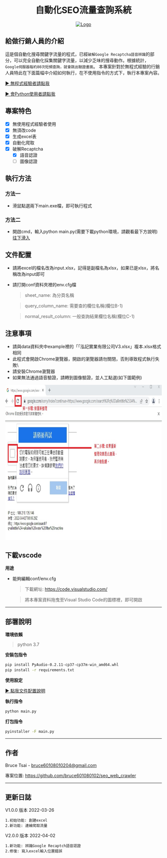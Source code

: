 <h1 align="center">自動化SEO流量查詢系統</h1>
<div align="center">
  <a href="https://raw.githubusercontent.com/bruce601080102/seo_web_crawler">
    <img src="images/dmeo3.gif" alt="Logo" width="700" height="400">
  </a>
</div>

## 給做行銷人員的介紹

這是個自動化搜尋關鍵字流量的程式，已經`破解Google Recaptcha語音辨識`的部分，可以完全自動化採集關鍵字流量，以減少乏味的搜尋動作。根據統計，`Google伺服器每約80次短頻查詢，就會跳出驗證畫面`。
本專案針對於無程式經驗的行銷人員特此在下面篇幅中介紹如何執行，在不使用指令的方式下，執行本專案內容。

<a href="#執行方法">▶ 無程式經驗者請點我</a>

<a href="#部署說明">▶ 會Python使用者請點我</a>

## 專案特色

- [x] 無使用程式經驗者使用
- [x] 無須改code
- [x] 生成excel表
- [x] 自動化爬取
- [x] 破解Recaptcha
    - [x] 語音認證
    - [ ] 圖像認證

## 執行方法

### 方法一
- 滑鼠點選兩下main.exe檔，即可執行程式
### 方法二
- 開啟cmd，輸入python main.py(需要下載python環境，請觀看最下方說明) <a href="#部署說明">往下滑入</a>

## 文件配置
- 請將excel的檔名改為input.xlsx，記得是副檔名為xlsx，如果已是xlsx，將名稱改為input即可

- 請打開conf資料夾裡的env.cfg檔
  >  sheet_name: 為分頁名稱

  >  query_column_name: 需要查的欄位名稱(欄位B-1)
  
  >  normal_result_column: 一般查詢結果欄位名稱(欄位C-1)

## 注意事項
- 請與data資料夾中example裡的「「泓記實業有限公司V3.xlsx」複本.xlsx格式相同
- 此程式會開啟Chrome瀏覽器，開啟的瀏覽器請勿關閉，否則導致程式執行失敗\
- 請安裝Chrome瀏覽器
- 如果無法通過語音驗證，請轉到圖像驗證，並人工點選(如下圖範例)
<div align="center">
  <a href="https://raw.githubusercontent.com/bruce601080102/seo_web_crawler">
    <img src="images/demo2.jpg" alt="Logo" width="700" height="500">
  </a>
</div>

## 下載vscode
**用途**
-  能夠編輯conf/env.cfg
    > 下載網址: https://code.visualstudio.com/

    > 將本專案資料拖曳至Visual Studio Code的圖標裡，即可開啟

****
## 部署說明
**環境依賴**
> python 3.7

**安裝包指令**
```sh
pip install PyAudio-0.2.11-cp37-cp37m-win_amd64.whl
pip install -r requirements.txt
```

**使用設定**

<a href="#文件配置">▶ 點我文件配置說明</a>

**執行指令**
```sh
python main.py
```

**打包指令**
```sh
pyinstaller -F main.py
```
****
## 作者
Bruce Tsai - bruce60108010204@gmail.com

專案位置: https://github.com/bruce601080102/seo_web_crawler
****
## 更新日誌
V1.0.0 版本 2022-03-26

    1.初始功能: 創建excel
    2.新功能: 連線爬取流量

V2.0.0 版本 2022-04-02

    1.新功能: 辨識Google Recaptch語音認證
    2.修復: 寫入excel輸入位置錯誤 
